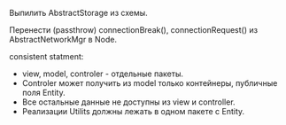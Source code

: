 Выпилить AbstractStorage из схемы.

Перенести (passthrow) connectionBreak(), connectionRequest() из AbstractNetworkMgr в Node.

consistent statment:
* view, model, controler - отдельные пакеты.
* Controler может получить из model только контейнеры, публичные поля Entity.
* Все остальные данные не доступны из view и controller.
* Реализации Utilits должны лежать в одном пакете с Entity.
